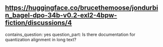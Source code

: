 ## https://huggingface.co/brucethemoose/jondurbin_bagel-dpo-34b-v0.2-exl2-4bpw-fiction/discussions/4

contains_question: yes
question_part: Is there documentation for quantization alignment in long text?
